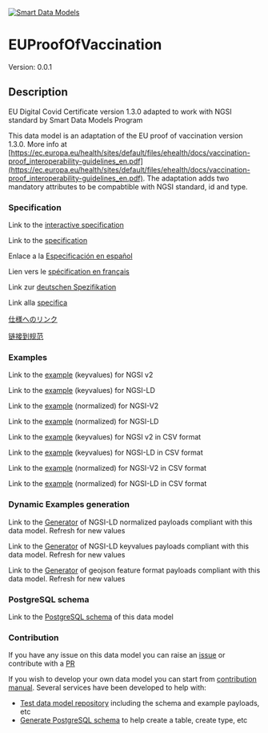 [![Smart Data Models](https://smartdatamodels.org/wp-content/uploads/2022/01/SmartDataModels_logo.png "Logo")](https://smartdatamodels.org)
# EUProofOfVaccination
Version: 0.0.1

## Description 

EU Digital Covid Certificate version 1.3.0 adapted to work with NGSI standard by Smart Data Models Program

This data model is an adaptation of the EU proof of vaccination version 1.3.0. More info at [https://ec.europa.eu/health/sites/default/files/ehealth/docs/vaccination-proof_interoperability-guidelines_en.pdf](https://ec.europa.eu/health/sites/default/files/ehealth/docs/vaccination-proof_interoperability-guidelines_en.pdf). The adaptation adds two mandatory attributes to be compabtible with NGSI standard, id and type.
### Specification

Link to the [interactive specification](https://swagger.lab.fiware.org/?url=https://smart-data-models.github.io/dataModel.COVID19/EUProofOfVaccination/swagger.yaml)

Link to the [specification](https://github.com/smart-data-models/dataModel.COVID19/blob/master/EUProofOfVaccination/doc/spec.md)

Enlace a la [Especificación en español](https://github.com/smart-data-models/dataModel.COVID19/blob/master/EUProofOfVaccination/doc/spec_ES.md)

Lien vers le [spécification en français](https://github.com/smart-data-models/dataModel.COVID19/blob/master/EUProofOfVaccination/doc/spec_FR.md)

Link zur [deutschen Spezifikation](https://github.com/smart-data-models/dataModel.COVID19/blob/master/EUProofOfVaccination/doc/spec_DE.md)

Link alla [specifica](https://github.com/smart-data-models/dataModel.COVID19/blob/master/EUProofOfVaccination/doc/spec_IT.md)

[仕様へのリンク](https://github.com/smart-data-models/dataModel.COVID19/blob/master/EUProofOfVaccination/doc/spec_JA.md)

[链接到规范](https://github.com/smart-data-models/dataModel.COVID19/blob/master/EUProofOfVaccination/doc/spec_ZH.md)
### Examples

Link to the [example](https://smart-data-models.github.io/dataModel.COVID19/EUProofOfVaccination/examples/example.json) (keyvalues) for NGSI v2

Link to the [example](https://smart-data-models.github.io/dataModel.COVID19/EUProofOfVaccination/examples/example.jsonld) (keyvalues) for NGSI-LD

Link to the [example](https://smart-data-models.github.io/dataModel.COVID19/EUProofOfVaccination/examples/example-normalized.json) (normalized) for NGSI-V2

Link to the [example](https://smart-data-models.github.io/dataModel.COVID19/EUProofOfVaccination/examples/example-normalized.jsonld) (normalized) for NGSI-LD

Link to the [example](https://github.com/smart-data-models/dataModel.COVID19/blob/master/EUProofOfVaccination/examples/example.json.csv) (keyvalues) for NGSI v2 in CSV format

Link to the [example](https://github.com/smart-data-models/dataModel.COVID19/blob/master/EUProofOfVaccination/examples/example.jsonld.csv) (keyvalues) for NGSI-LD in CSV format

Link to the [example](https://github.com/smart-data-models/dataModel.COVID19/blob/master/EUProofOfVaccination/examples/example-normalized.json.csv) (normalized) for NGSI-V2 in CSV format

Link to the [example](https://github.com/smart-data-models/dataModel.COVID19/blob/master/EUProofOfVaccination/examples/example-normalized.jsonld.csv) (normalized) for NGSI-LD in CSV format
### Dynamic Examples generation

Link to the [Generator](https://smartdatamodels.org/extra/ngsi-ld_generator.php?schemaUrl=https://raw.githubusercontent.com/smart-data-models/dataModel.COVID19/master/EUProofOfVaccination/schema.json&email=info@smartdatamodels.org) of NGSI-LD normalized payloads compliant with this data model. Refresh for new values

Link to the [Generator](https://smartdatamodels.org/extra/ngsi-ld_generator_keyvalues.php?schemaUrl=https://raw.githubusercontent.com/smart-data-models/dataModel.COVID19/master/EUProofOfVaccination/schema.json&email=info@smartdatamodels.org) of NGSI-LD keyvalues payloads compliant with this data model. Refresh for new values

Link to the [Generator](https://smartdatamodels.org/extra/geojson_features_generator.php?schemaUrl=https://raw.githubusercontent.com/smart-data-models/dataModel.COVID19/master/EUProofOfVaccination/schema.json&email=info@smartdatamodels.org) of geojson feature format payloads compliant with this data model. Refresh for new values
### PostgreSQL schema

Link to the [PostgreSQL schema](https://github.com/smart-data-models/dataModel.COVID19/blob/master/EUProofOfVaccination/schema.sql) of this data model
### Contribution

 If you have any issue on this data model you can raise an [issue](https://github.com/smart-data-models/dataModel.COVID19/issues)  or contribute with a [PR](https://github.com/smart-data-models/dataModel.COVID19/pulls)

 If you wish to develop your own data model you can start from [contribution manual](https://bit.ly/contribution_manual). Several services have been developed to help with: 
 - [Test data model repository](https://smartdatamodels.org/index.php/data-models-contribution-api/) including the schema and example payloads, etc
 - [Generate PostgreSQL schema](https://smartdatamodels.org/index.php/sql-service/) to help create a table, create type, etc